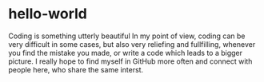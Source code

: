 # hello-world
Coding is something utterly beautiful
In my point of view, coding can be very difficult in some cases, but also very reliefing and fullfilling, whenever you find the mistake you made, or write a code which leads to a bigger picture. 
I really hope to find myself in GitHub more often and connect with people here, who share the same interst. 
